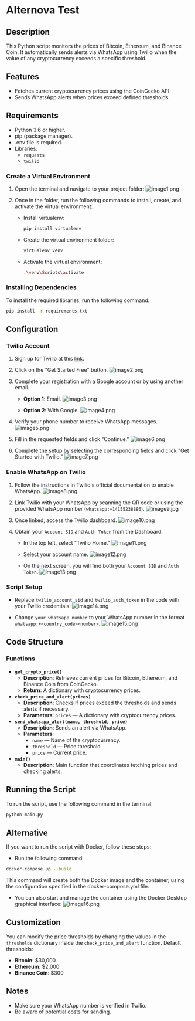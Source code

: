 # Alternova Test

## Description

This Python script monitors the prices of Bitcoin, Ethereum, and Binance Coin. It automatically sends alerts via WhatsApp using Twilio when the value of any cryptocurrency exceeds a specific threshold.

## Features

- Fetches current cryptocurrency prices using the CoinGecko API.
- Sends WhatsApp alerts when prices exceed defined thresholds.

## Requirements

- Python 3.6 or higher.
- pip (package manager).
- .env file is required.
- Libraries:
    - `requests`
    - `twilio`

### Create a Virtual Environment

1. Open the terminal and navigate to your project folder:
    ![image1.png](readmeresource%2Fimage1.png)
    
2. Once in the folder, run the following commands to install, create, and activate the virtual environment:
    - Install virtualenv:
        
        ```bash
        pip install virtualenv
        ```
        
    - Create the virtual environment folder:
        
        ```bash
        virtualenv venv
        ```
        
    - Activate the virtual environment:
        
        ```bash
        .\venv\Scripts\activate
        ```
        

### Installing Dependencies

To install the required libraries, run the following command:

```bash
pip install -r requirements.txt
```

## Configuration

### Twilio Account

1. Sign up for Twilio at this [link](https://pages.twilio.com/twilio-brand-sales-spa-latam-2?utm_source=google&utm_medium=cpc&utm_term=twilio&utm_campaign=G_S_LATAM_Brand_Twilio_Spanish&cq_plac=&cq_net=g&cq_pos=&cq_med=&cq_plt=gp&gad_source=1&gclid=EAIaIQobChMIsPfhh-DNiAMVJZ1aBR36rhb1EAAYASAAEgI7WPD_BwE).
2. Click on the "Get Started Free" button.
    ![image2.png](readmeresource%2Fimage2.png)
    
3. Complete your registration with a Google account or by using another email.
    - **Option 1**: Email.
        ![image3.png](readmeresource%2Fimage3.png)
        
    - **Option 2**: With Google.
        ![image4.png](readmeresource%2Fimage4.png)
        
4. Verify your phone number to receive WhatsApp messages.
    ![image5.png](readmeresource%2Fimage5.png)
        
5. Fill in the requested fields and click "Continue."
    ![image6.png](readmeresource%2Fimage6.png)
    
6. Complete the setup by selecting the corresponding fields and click "Get Started with Twilio."
    ![image7.png](readmeresource%2Fimage7.png)
    

### Enable WhatsApp on Twilio

1. Follow the instructions in Twilio's official documentation to enable WhatsApp.
    ![image8.png](readmeresource%2Fimage8.png)
    
2. Link Twilio with your WhatsApp by scanning the QR code or using the provided WhatsApp number (`whatsapp:+14155238886`).
    ![image9.jpg](readmeresource%2Fimage9.jpg)
    
3. Once linked, access the Twilio dashboard.
    ![image10.png](readmeresource%2Fimage10.png)
    
4. Obtain your `Account SID` and `Auth Token` from the Dashboard.
    - In the top left, select "Twilio Home."
        ![image11.png](readmeresource%2Fimage11.png)
        
    - Select your account name.
        ![image12.png](readmeresource%2Fimage12.png)
        
    - On the next screen, you will find both your `Account SID` and `Auth Token`.
        ![image13.png](readmeresource%2Fimage13.png)
        

### Script Setup

- Replace `twilio_account_sid` and `twilio_auth_token` in the code with your Twilio credentials.
    ![image14.png](readmeresource%2Fimage14.png)
    
- Change `your_whatsapp_number` to your WhatsApp number in the format `whatsapp:+<country_code><number>`.
    ![image15.png](readmeresource%2Fimage15.png)
    

## Code Structure

### Functions

- **`get_crypto_price()`**
    - **Description**: Retrieves current prices for Bitcoin, Ethereum, and Binance Coin from CoinGecko.
    - **Return**: A dictionary with cryptocurrency prices.
- **`check_price_and_alert(prices)`**
    - **Description**: Checks if prices exceed the thresholds and sends alerts if necessary.
    - **Parameters**: `prices` — A dictionary with cryptocurrency prices.
- **`send_whatsapp_alert(name, threshold, price)`**
    - **Description**: Sends an alert via WhatsApp.
    - **Parameters**:
        - `name` — Name of the cryptocurrency.
        - `threshold` — Price threshold.
        - `price` — Current price.
- **`main()`**
    - **Description**: Main function that coordinates fetching prices and checking alerts.

## Running the Script

To run the script, use the following command in the terminal:

```bash
python main.py
```
## Alternative

If you want to run the script with Docker, follow these steps:

- Run the following command:

```bash
docker-compose up --build
```
This command will create both the Docker image and the container, using the configuration specified in the docker-compose.yml file.

- You can also start and manage the container using the Docker Desktop graphical interface:
    ![image16.png](readmeresource%2Fimage16.png)

## Customization

You can modify the price thresholds by changing the values in the `thresholds` dictionary inside the `check_price_and_alert` function. Default thresholds:

- **Bitcoin**: $30,000
- **Ethereum**: $2,000
- **Binance Coin**: $300

## Notes

- Make sure your WhatsApp number is verified in Twilio.
- Be aware of potential costs for sending.